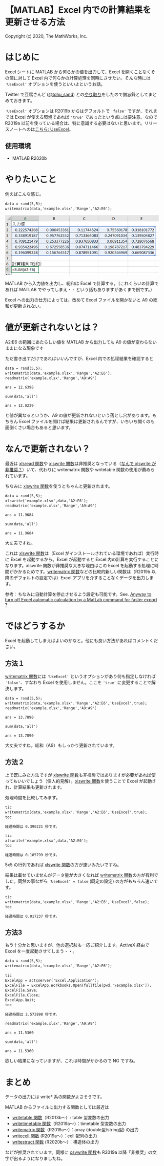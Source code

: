 # 【MATLAB】Excel 内での計算結果を更新させる方法


Copyright (c) 2020, The MathWorks, Inc.


# はじめに


Excel シートに MATLAB から何らかの値を出力して、Excel を開くことなくその値に対して Excel 内で何らかの計算処理を同時にさせたい。そんな時には `'UseExcel'` オプションを使うといいよというお話。


  


Twitter で豆腐さんど ([@tohu_sand](https://twitter.com/tohu_sand)) との[やり取り](https://twitter.com/tohu_sand/status/1322513635051151362)をしたので備忘録としてまとめておきます。




`'UseExcel'` オプションは R2019b からはデフォルトで `'false'` ですが、それまでは Excel が使える環境であれば `'true'` であったという点には要注意。なので R2019a 以前を使っている場合は、特に意識する必要はないと思います。リリースノートへのは[こちら: UseExcel](https://jp.mathworks.com/help/matlab/release-notes.html?rntext=UseExcel&startrelease=R2017b&endrelease=R2020b&groupby=release&sortby=descending&searchHighlight=UseExcel)。


  
## 使用環境 

   -  MATLAB R2020b 

# やりたいこと


例えばこんな感じ。



```matlab:Code
data = rand(5,5);
writematrix(data,'example.xlsx','Range','A2:E6');
```



![image_0.png](ExcelUpdates_images/image_0.png)




MATLAB から入力値を出力し、総和は Excel で計算する。（これくらいの計算であれば MATLAB でやってしまえ・・という話もありますがあくまで例です。）




Excel への出力の仕方によっては、改めて Excel ファイルを開かないと A9 の総和が更新されない。


  
# 値が更新されないとは？


A2:E6 の範囲にあたらしい値を MATLAB から出力しても A9 の値が変わらないままになる現象です




ただ書き出すだけであればいいんですが、Excel 内での処理結果を確認すると



```matlab:Code
data = rand(5,5);
writematrix(data,'example.xlsx','Range','A2:E6');
readmatrix('example.xlsx','Range','A9:A9')
```


```text:Output
ans = 12.6398
```


```matlab:Code
sum(data,'all')
```


```text:Output
ans = 12.0239
```



と値が異なるというか、A9 の値が更新されないという落とし穴があります。もちろん Excel ファイルを開けば結果は更新されるんですが、いちいち開くのも面倒くさい場合もあると思います。


  
# なんで更新されない？


最近は [xlsread 関数](https://jp.mathworks.com/help/matlab/ref/xlsread.html)や [xlswrite 関数](https://jp.mathworks.com/help/matlab/ref/xlswrite.html)は非推奨となっている（[なんで xlswrite が非推奨？](https://qiita.com/eigs/items/3a71c0da1744e48e9bca#%E3%81%AA%E3%82%93%E3%81%A7-xlswrite-%E3%81%8C%E9%9D%9E%E6%8E%A8%E5%A5%A8)）いて、代わりに writematrix 関数や writetable 関数の使用が薦められています。




ちなみに [xlswrite 関数](https://jp.mathworks.com/help/matlab/ref/xlswrite.html)を使うとちゃんと更新されます。



```matlab:Code
data = rand(5,5);
xlswrite('example.xlsx',data,'A2:E6');
readmatrix('example.xlsx','Range','A9:A9')
```


```text:Output
ans = 11.9684
```


```matlab:Code
sum(data,'all')
```


```text:Output
ans = 11.9684
```



大丈夫ですね。




これは [xlswrite 関数](https://jp.mathworks.com/help/matlab/ref/xlswrite.html)は（Excel がインストールされている環境であれば）実行時に Excel を起動するから。Excel が起動すると Excel 内の計算を実行することになります。xlswrite 関数が非推奨な大きな理由はこの Excel を起動する処理に時間がかかるためです。[writematrix 関数](https://jp.mathworks.com/help/matlab/ref/writematrix.html)などの比較的新しい関数は（R2019b 以降のデフォルトの設定では）Excel アプリを介することなくデータを出力します。




参考：ちなみに自動計算を停止させるよう設定も可能です。See. [Anyway to turn off Excel automatic calculation by a MatLab command for faster export ?](https://jp.mathworks.com/matlabcentral/answers/26847-anyway-to-turn-off-excel-automatic-calculation-by-a-matlab-command-for-faster-export)


  
# ではどうするか


Excel を起動してしまえばよいのかなと。他にも良い方法があればコメントください。


## 方法１


[writematrix 関数](https://jp.mathworks.com/help/matlab/ref/writematrix.html)には `'UseExcel'` というオプションがあり何も指定しなければ `'false'`、すなわち Excel を使用しません。ここを `'true'` に変更することで解決します。



```matlab:Code
data = rand(5,5);
writematrix(data,'example.xlsx','Range','A2:E6','UseExcel',true);
readmatrix('example.xlsx','Range','A9:A9')
```


```text:Output
ans = 13.7890
```


```matlab:Code
sum(data,'all')
```


```text:Output
ans = 13.7890
```



大丈夫ですね。総和（A9）もしっかり更新されています。


## 方法２


上で既にみた方法ですが [xlswrite 関数](https://jp.mathworks.com/help/matlab/ref/xlsread.html)も非推奨ではありますが必要があれば使ってもいいでしょう（個人的見解）。[xlswrite 関数](https://jp.mathworks.com/help/matlab/ref/xlsread.html)を使うことで Excel が起動され、計算結果も更新されます。




処理時間を比較してみます。



```matlab:Code
tic
writematrix(data,'example.xlsx','Range','A2:E6','UseExcel',true);
toc
```


```text:Output
経過時間は 0.390221 秒です。
```


```matlab:Code
tic
xlswrite('example.xlsx',data,'A2:E6');
toc
```


```text:Output
経過時間は 0.185799 秒です。
```



5x5 の行列であれば [xlswrite 関数](https://jp.mathworks.com/help/matlab/ref/xlsread.html)の方が速いみたいですね。




結果は載せていませんがデータ量が大きくなれば [writematrix 関数](https://jp.mathworks.com/help/matlab/ref/writematrix.html)の方が有利でした。同然の事ながら `'UseExcel' = false` (既定の設定) の方がもちろん速いです。



```matlab:Code
tic
writematrix(data,'example.xlsx','Range','A2:E6','UseExcel',false);
toc
```


```text:Output
経過時間は 0.017237 秒です。
```

## 方法3


もう十分かと思いますが、他の選択肢も一応ご紹介します。ActiveX 経由で Excel を一度起動させてしまう・・。



```matlab:Code
data = rand(5,5);
writematrix(data,'example.xlsx','Range','A2:E6');

tic
ExcelApp = actxserver('Excel.Application'); 
ExcelFile = ExcelApp.Workbooks.Open(fullfile(pwd,'\example.xlsx')); 
ExcelFile.Save; 
ExcelFile.Close; 
ExcelApp.Quit;
toc
```


```text:Output
経過時間は 2.573898 秒です。
```


```matlab:Code
readmatrix('example.xlsx','Range','A9:A9')
```


```text:Output
ans = 11.5360
```


```matlab:Code
sum(data,'all')
```


```text:Output
ans = 11.5360
```



欲しい結果になっていますが、これは時間がかかるので NG ですね。


# まとめ


データの出力には write* 系の関数がよさそうです。




MATLAB からファイルに出力する関数としては最近は



   -  [writetable 関数](https://jp.mathworks.com/help/matlab/ref/writetable.html)（R2013b～）: table 型変数の出力 
   -  [writetimetable 関数](https://jp.mathworks.com/help/matlab/ref/writetimetable.html)（R2019a～）：timetable 型変数の出力 
   -  [writematrix 関数](https://jp.mathworks.com/help/matlab/ref/writematrix.html)（R2019a～）：array (double型/string型) の出力 
   -  [writecell 関数](https://jp.mathworks.com/help/matlab/ref/writecell.html) (R2019a～）：cell 配列の出力 
   -  [writestruct 関数](https://jp.mathworks.com/help/matlab/ref/writestruct.html) (R2020b～）：構造体の出力 



などが推奨されています。同様に [csvwrite 関数](https://jp.mathworks.com/help/matlab/ref/csvwrite.html)も R2019a 以降「非推奨」の文字が出るようになりましたね。


